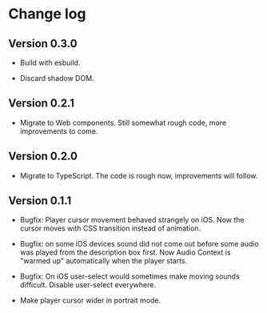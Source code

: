 # Change log


## Version 0.3.0

- Build with esbuild.

- Discard shadow DOM.

## Version 0.2.1

- Migrate to Web components.  Still somewhat rough code, more
  improvements to come.

## Version 0.2.0

- Migrate to TypeScript.  The code is rough now, improvements will
  follow.

## Version 0.1.1

- Bugfix: Player cursor movement behaved strangely on iOS. Now the
  cursor moves with CSS transition instead of animation.

- Bugfix: on some iOS devices sound did not come out before some audio
  was played from the description box first. Now Audio Context is
  "warmed up" automatically when the player starts.

- Bugfix: On iOS user-select would sometimes make moving sounds
  difficult. Disable user-select everywhere.

- Make player cursor wider in portrait mode.
